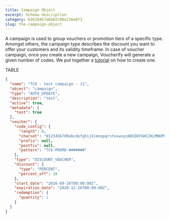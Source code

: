 ```yaml
---
title: Campaign Object
excerpt: Schema description
category: 636284b7e6b02c00a136e873
slug: the-campaign-object
---
```


A campaign is used to group vouchers or promotion tiers of a specific type. Amongst others, the campaign type describes the discount you want to offer your customers and its validity timeframe. In case of voucher campaign, once you create a new campaign, Voucherify will generate a given number of codes. We put together a [tutorial](doc:getting-started) on how to create one.

TABLE

```json Example Response
{
  "name": "TC6 - test campaign - 11",
  "object": "campaign",
  "type": "AUTO_UPDATE",
  "description": "test",
  "active": true,
  "metadata": {
    "test": true
  },
  "voucher": {
    "code_config": {
      "length": 8,
      "charset": "0123456789abcdefghijklmnopqrstuvwxyzABCDEFGHIJKLMNOPQRSTUVWXYZ",
      "prefix": null,
      "postfix": null,
      "pattern": "TC6-PROMO-#######"
    },
    "type": "DISCOUNT_VOUCHER",
    "discount": {
      "type": "PERCENT",
      "percent_off": 10
    },
    "start_date": "2016-09-26T00:00:00Z",
    "expiration_date": "2020-12-26T00:00:00Z",
    "redemption": {
      "quantity": 1
    }
  }
}
```